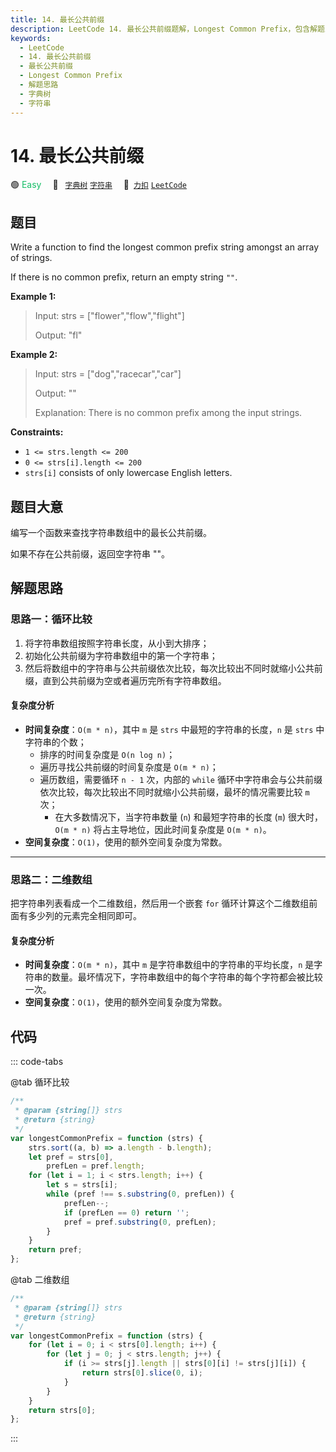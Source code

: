 ```yaml
---
title: 14. 最长公共前缀
description: LeetCode 14. 最长公共前缀题解，Longest Common Prefix，包含解题思路、复杂度分析以及完整的 JavaScript 代码实现。
keywords:
  - LeetCode
  - 14. 最长公共前缀
  - 最长公共前缀
  - Longest Common Prefix
  - 解题思路
  - 字典树
  - 字符串
---
```


# 14. 最长公共前缀

🟢 <font color=#15bd66>Easy</font>&emsp; 🔖&ensp; [`字典树`](/tag/trie.md) [`字符串`](/tag/string.md)&emsp; 🔗&ensp;[`力扣`](https://leetcode.cn/problems/longest-common-prefix) [`LeetCode`](https://leetcode.com/problems/longest-common-prefix)

## 题目

Write a function to find the longest common prefix string amongst an array of
strings.

If there is no common prefix, return an empty string `""`.

**Example 1:**

> Input: strs = ["flower","flow","flight"]
>
> Output: "fl"

**Example 2:**

> Input: strs = ["dog","racecar","car"]
>
> Output: ""
>
> Explanation: There is no common prefix among the input strings.

**Constraints:**

- `1 <= strs.length <= 200`
- `0 <= strs[i].length <= 200`
- `strs[i]` consists of only lowercase English letters.

## 题目大意

编写一个函数来查找字符串数组中的最长公共前缀。

如果不存在公共前缀，返回空字符串 ""。

## 解题思路

### 思路一：循环比较

1. 将字符串数组按照字符串长度，从小到大排序；
2. 初始化公共前缀为字符串数组中的第一个字符串；
3. 然后将数组中的字符串与公共前缀依次比较，每次比较出不同时就缩小公共前缀，直到公共前缀为空或者遍历完所有字符串数组。

#### 复杂度分析

- **时间复杂度**：`O(m * n)`，其中 `m` 是 `strs` 中最短的字符串的长度，`n` 是 `strs` 中字符串的个数；
  - 排序的时间复杂度是 `O(n log n)`；
  - 遍历寻找公共前缀的时间复杂度是 `O(m * n)`；
  - 遍历数组，需要循环 `n - 1` 次，内部的 `while` 循环中字符串会与公共前缀依次比较，每次比较出不同时就缩小公共前缀，最坏的情况需要比较 `m` 次；
    - 在大多数情况下，当字符串数量 (`n`) 和最短字符串的长度 (`m`) 很大时，`O(m * n)` 将占主导地位，因此时间复杂度是 `O(m * n)`。
- **空间复杂度**：`O(1)`，使用的额外空间复杂度为常数。

---

### 思路二：二维数组

把字符串列表看成一个二维数组，然后用一个嵌套 `for` 循环计算这个二维数组前面有多少列的元素完全相同即可。

#### 复杂度分析

- **时间复杂度**：`O(m * n)`，其中 `m` 是字符串数组中的字符串的平均长度，`n` 是字符串的数量。最坏情况下，字符串数组中的每个字符串的每个字符都会被比较一次。
- **空间复杂度**：`O(1)`，使用的额外空间复杂度为常数。

## 代码

::: code-tabs

@tab 循环比较

```javascript
/**
 * @param {string[]} strs
 * @return {string}
 */
var longestCommonPrefix = function (strs) {
	strs.sort((a, b) => a.length - b.length);
	let pref = strs[0],
		prefLen = pref.length;
	for (let i = 1; i < strs.length; i++) {
		let s = strs[i];
		while (pref !== s.substring(0, prefLen)) {
			prefLen--;
			if (prefLen == 0) return '';
			pref = pref.substring(0, prefLen);
		}
	}
	return pref;
};
```

@tab 二维数组

```javascript
/**
 * @param {string[]} strs
 * @return {string}
 */
var longestCommonPrefix = function (strs) {
	for (let i = 0; i < strs[0].length; i++) {
		for (let j = 0; j < strs.length; j++) {
			if (i >= strs[j].length || strs[0][i] != strs[j][i]) {
				return strs[0].slice(0, i);
			}
		}
	}
	return strs[0];
};
```

:::
